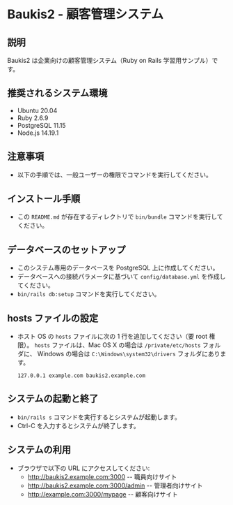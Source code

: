 # Baukis2 - 顧客管理システム

## 説明

Baukis2 は企業向けの顧客管理システム（Ruby on Rails 学習用サンプル）です。

## 推奨されるシステム環境

- Ubuntu 20.04
- Ruby 2.6.9
- PostgreSQL 11.15
- Node.js 14.19.1

## 注意事項

- 以下の手順では、一般ユーザーの権限でコマンドを実行してください。

## インストール手順

- この `README.md` が存在するディレクトリで `bin/bundle` コマンドを実行してください。

## データベースのセットアップ

- このシステム専用のデータベースを PostgreSQL 上に作成してください。
- データベースへの接続パラメータに基づいて `config/database.yml` を作成してください。
- `bin/rails db:setup` コマンドを実行してください。

## hosts ファイルの設定

- ホスト OS の `hosts` ファイルに次の 1 行を追加してください（要 root 権限）。
  `hosts` ファイルは、Mac OS X の場合は `/private/etc/hosts` フォルダに、
  Windows の場合は `C:\Windows\system32\drivers` フォルダにあります。

      127.0.0.1 example.com baukis2.example.com

## システムの起動と終了

- `bin/rails s` コマンドを実行するとシステムが起動します。
- Ctrl-C を入力するとシステムが終了します。

## システムの利用

- ブラウザで以下の URL にアクセスしてください:
  - http://baukis2.example.com:3000 -- 職員向けサイト
  - http://baukis2.example.com:3000/admin -- 管理者向けサイト
  - http://example.com:3000/mypage -- 顧客向けサイト
